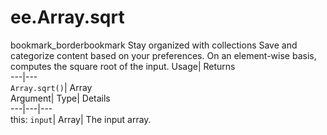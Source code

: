  
#  ee.Array.sqrt
bookmark_borderbookmark Stay organized with collections  Save and categorize content based on your preferences. 
On an element-wise basis, computes the square root of the input. 
Usage| Returns  
---|---  
`Array.sqrt()`| Array  
Argument| Type| Details  
---|---|---  
this: `input`| Array| The input array.  

